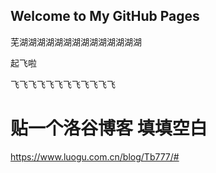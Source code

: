 ## Welcome to My GitHub Pages

芜湖湖湖湖湖湖湖湖湖湖湖湖湖湖

起飞啦

飞飞飞飞飞飞飞飞飞飞飞飞












# 贴一个洛谷博客 填填空白

https://www.luogu.com.cn/blog/Tb777/#
